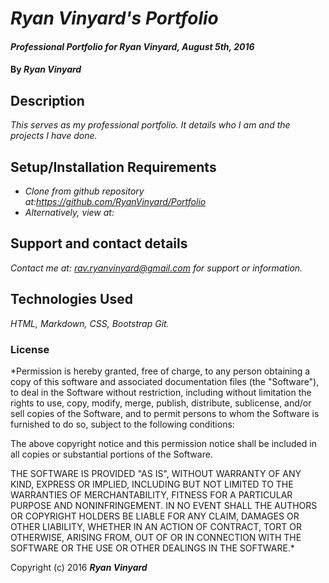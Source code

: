 # _Ryan Vinyard's Portfolio_

#### _Professional Portfolio for Ryan Vinyard, August 5th, 2016_

#### By _**Ryan Vinyard**_

## Description

_This serves as my professional portfolio. It details who I am and the projects I have done._

## Setup/Installation Requirements

* _Clone from github repository at:https://github.com/RyanVinyard/Portfolio_
* _Alternatively, view at:_


## Support and contact details

_Contact me at: rav.ryanvinyard@gmail.com for support or information._

## Technologies Used

_HTML, Markdown, CSS, Bootstrap Git._

### License

*Permission is hereby granted, free of charge, to any person obtaining a copy of this software and associated documentation files (the "Software"), to deal in the Software without restriction, including without limitation the rights to use, copy, modify, merge, publish, distribute, sublicense, and/or sell copies of the Software, and to permit persons to whom the Software is furnished to do so, subject to the following conditions:

The above copyright notice and this permission notice shall be included in all copies or substantial portions of the Software.

THE SOFTWARE IS PROVIDED "AS IS", WITHOUT WARRANTY OF ANY KIND, EXPRESS OR IMPLIED, INCLUDING BUT NOT LIMITED TO THE WARRANTIES OF MERCHANTABILITY, FITNESS FOR A PARTICULAR PURPOSE AND NONINFRINGEMENT. IN NO EVENT SHALL THE AUTHORS OR COPYRIGHT HOLDERS BE LIABLE FOR ANY CLAIM, DAMAGES OR OTHER LIABILITY, WHETHER IN AN ACTION OF CONTRACT, TORT OR OTHERWISE, ARISING FROM, OUT OF OR IN CONNECTION WITH THE SOFTWARE OR THE USE OR OTHER DEALINGS IN THE SOFTWARE.*

Copyright (c) 2016 **_Ryan Vinyard_**
